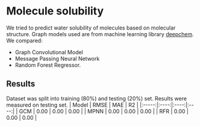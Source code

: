 # Molecule solubility
We tried to predict water solubility of molecules based on molecular structure. Graph models used are from machine learning library [deepchem](https://github.com/deepchem/deepchem). We compared:
- Graph Convolutional Model
- Message Passing Neural Network
- Random Forest Regressor.

## Results
Dataset was split into training (80%) and testing (20%) set. Results were measured on testing set.
| Model | RMSE | MAE  | R2   |
|:-----:|:----:|:----:|:----:|
| GCM   | 0.00 | 0.00 | 0.00 |
| MPNN  | 0.00 | 0.00 | 0.00 |
| RFR   | 0.00 | 0.00 | 0.00 |
